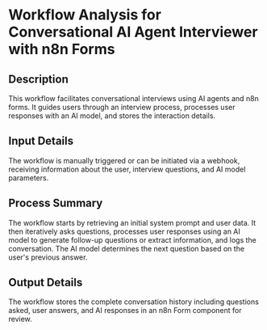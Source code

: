 # Workflow Analysis for Conversational AI Agent Interviewer with n8n Forms

## Description
This workflow facilitates conversational interviews using AI agents and n8n forms. It guides users through an interview process, processes user responses with an AI model, and stores the interaction details.

## Input Details
The workflow is manually triggered or can be initiated via a webhook, receiving information about the user, interview questions, and AI model parameters.

## Process Summary
The workflow starts by retrieving an initial system prompt and user data. It then iteratively asks questions, processes user responses using an AI model to generate follow-up questions or extract information, and logs the conversation.  The AI model determines the next question based on the user's previous answer.

## Output Details
The workflow stores the complete conversation history including questions asked, user answers, and AI responses in an n8n Form component for review.
